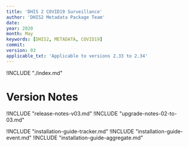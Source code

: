 ```yaml
---
title: 'DHIS 2 COVID19 Surveillance'
author: 'DHIS2 Metadata Package Team'
date:
year: 2020
month: May
keywords: [DHIS2, METADATA, COVID19]
commit:
version: 03
applicable_txt: 'Applicable to versions 2.33 to 2.34'
---
```


<!--DHIS2-SECTION-ID:index-->

!INCLUDE "./index.md"

# Version Notes

!INCLUDE "release-notes-v03.md"
!INCLUDE "upgrade-notes-02-to-03.md"

!INCLUDE "installation-guide-tracker.md"
!INCLUDE "installation-guide-event.md"
!INCLUDE "installation-guide-aggregate.md"
